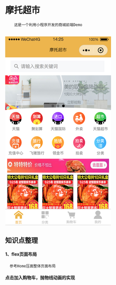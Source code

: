 # 摩托超市
```
    这是一个利用小程序开发的商城前端Demo
    
```
![image](./miniprogram/images/home.png)
## 知识点整理

#### 1、flex页面布局
```
  参考Home压面整体页面布局
```
#### 点击加入购物车，抛物线动画的实现
```
```

